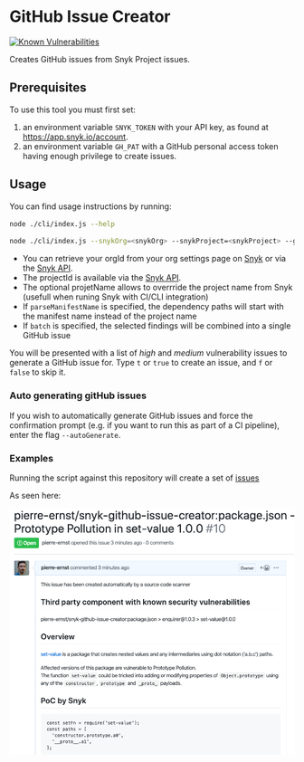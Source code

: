 # GitHub Issue Creator

[![Known Vulnerabilities](https://snyk.io/test/github/pierre-ernst/snyk-github-issue-creator/badge.svg?targetFile=package.json)](https://snyk.io/test/github/pierre-ernst/snyk-github-issue-creator?targetFile=package.json)

Creates GitHub issues from Snyk Project issues.

## Prerequisites

To use this tool you must first set:
1. an environment variable `SNYK_TOKEN` with your API key, as found at https://app.snyk.io/account.
1. an environment variable `GH_PAT` with a GitHub personal access token having enough privilege to create issues.

## Usage
You can find usage instructions by running:

```bash
node ./cli/index.js --help
```

```bash
node ./cli/index.js --snykOrg=<snykOrg> --snykProject=<snykProject> --ghOwner=<ghOwner> --ghRepo=<ghRepo> --ghLabels=<ghLabel>,... --projectName=<projectName> --parseManifestName --batch --autoGenerate
```

- You can retrieve your orgId from your org settings page on [Snyk](https://snyk.io) or via the [Snyk API](https://snyk.docs.apiary.io/#reference/organisations/the-snyk-organisation-for-a-request/list-all-the-organisations-a-user-belongs-to).
- The projectId is available via the [Snyk API](https://snyk.docs.apiary.io/#reference/projects/projects-by-organisation/list-all-projects).
- The optional projetName allows to overrride the project name from Snyk (usefull when runing Snyk with CI/CLI integration)
- If `parseManifestName` is specified, the dependency paths will start with the manifest name instead of the project name
- If `batch` is specified, the selected findings will be combined into a single GitHub issue

You will be presented with a list of *high* and *medium* vulnerability issues to
generate a GitHub issue for. Type `t` or `true` to create an issue,
and `f` or `false` to skip it.

### Auto generating gitHub issues

If you wish to automatically generate GitHub issues and force the confirmation prompt (e.g. if you want to run this as part of a CI pipeline), enter the flag `--autoGenerate`.

### Examples

Running the script against this repository will create a set of [issues](https://github.com/pierre-ernst/snyk-github-issue-creator/issues)


As seen here:

![screen shot of a created issue](screenshot-issue-dogfooding.png)


